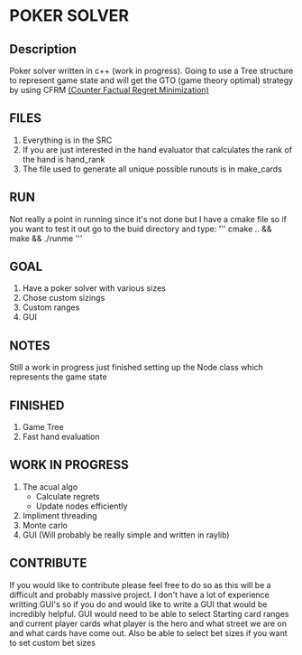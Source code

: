 # POKER SOLVER

## Description
Poker solver written in c++  (work in progress).
Going to use a Tree structure to represent game state and will 
get the GTO (game theory optimal) strategy by using CFRM 
[(Counter Factual Regret Minimization)](https://proceedings.neurips.cc/paper_files/paper/2007/file/08d98638c6fcd194a4b1e6992063e944-Paper.pdf)

## FILES
1. Everything is in the SRC 
2. If you are just interested in the hand evaluator that calculates the rank of the hand is hand_rank
3. The file used to generate all unique possible runouts is in make_cards

## RUN
Not really a point in running since it's not done but I have a cmake file so
if you want to test it out go to the buid directory and type:
'''
cmake .. && make && ./runme 
'''

## GOAL
1. Have a poker solver with various sizes
2. Chose custom sizings 
3. Custom ranges
4. GUI

## NOTES
Still a work in progress just finished setting up the Node class
which represents the game state

## FINISHED
1. Game Tree
2. Fast hand evaluation

## WORK IN PROGRESS
1. The acual algo
    * Calculate regrets
    * Update nodes efficiently
2. Impliment threading 
3. Monte carlo
4. GUI (Will probably be really simple and written in raylib)

## CONTRIBUTE
If you would like to contribute please feel free to do so as this will
be a difficult and probably massive project.
I don't have a lot of experience writting GUI's so if you do and would like 
to write a GUI that would be incredibly helpful. GUI would need to be able to select 
Starting card ranges and current player cards what player is the hero and what street 
we are on and what cards have come out. Also be able to select bet sizes if you want to 
set custom bet sizes 
